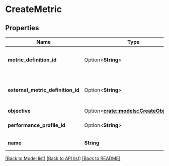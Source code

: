 # CreateMetric

## Properties

Name | Type | Description | Notes
------------ | ------------- | ------------- | -------------
**metric_definition_id** | Option<**String**> | The id of associated metric definition | [optional]
**external_metric_definition_id** | Option<**String**> | The id of associated external metric definition | [optional]
**objective** | Option<[**crate::models::CreateObjective**](CreateObjective.md)> |  | [optional]
**performance_profile_id** | Option<**String**> | Performance profile id of this metric | [optional]
**name** | **String** | The name of this metric | 

[[Back to Model list]](../README.md#documentation-for-models) [[Back to API list]](../README.md#documentation-for-api-endpoints) [[Back to README]](../README.md)


